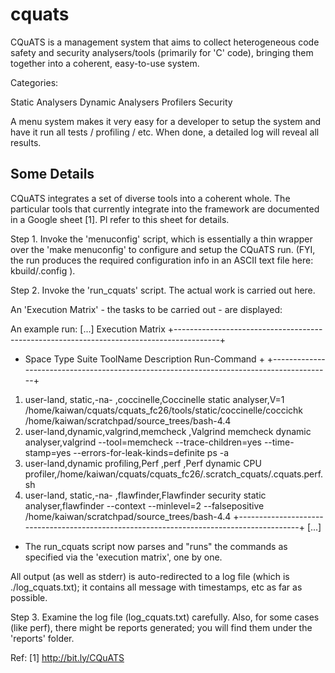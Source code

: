 # cquats
CQuATS is a management system that aims to collect heterogeneous code safety and security analysers/tools (primarily for 'C' code), bringing them together into a coherent, easy-to-use system.

Categories:

  Static Analysers
  Dynamic Analysers
  Profilers
  Security

A menu system makes it very easy for a developer to setup the system and have
it run all tests / profiling / etc.  When done, a detailed log will reveal all
results.

Some Details
------------
CQuATS integrates a set of diverse tools into a coherent whole.
The particular tools that currently integrate into the framework are
documented in a Google sheet [1].
Pl refer to this sheet for details.

Step 1.
Invoke the 'menuconfig' script, which is essentially a thin wrapper over
the 'make menuconfig' to configure and setup the CQuATS run.
(FYI, the run produces the required configuration info in an ASCII text file here:
 kbuild/.config ).

Step  2.
Invoke the 'run_cquats' script.
The actual work is carried out here. 

An 'Execution Matrix' - the tasks to be carried out - are displayed:

 An example run:
 [...]
Execution Matrix
+-----------------------------------------------------------------------------------------+
+    Space      Type    Suite   ToolName          Description              Run-Command    +
+-----------------------------------------------------------------------------------------+
 1. user-land, static,-na-    ,coccinelle,Coccinelle static analyser,V=1 /home/kaiwan/cquats/cquats_fc26/tools/static/coccinelle/coccichk /home/kaiwan/scratchpad/source_trees/bash-4.4
 2. user-land,dynamic,valgrind,memcheck  ,Valgrind memcheck dynamic analyser,valgrind --tool=memcheck --trace-children=yes --time-stamp=yes --errors-for-leak-kinds=definite ps -a
 3. user-land,dynamic profiling,Perf    ,perf      ,Perf dynamic CPU profiler,/home/kaiwan/cquats/cquats_fc26/.scratch_cquats/.cquats.perf.sh 
 4. user-land, static,-na-    ,flawfinder,Flawfinder security static analyser,flawfinder --context --minlevel=2 --falsepositive /home/kaiwan/scratchpad/source_trees/bash-4.4
+-----------------------------------------------------------------------------------------+
 [...]

- The run_cquats script now parses and "runs" the commands as specified via the
'execution matrix', one by one.

All output (as well as stderr) is auto-redirected to a log file (which is
./log_cquats.txt); it contains all message with timestamps, etc as far as
possible.

Step 3.
Examine the log file (log_cquats.txt) carefully.
Also, for some cases (like perf), there might be reports generated; you will
find them under the 'reports' folder.


Ref:
[1] http://bit.ly/CQuATS
